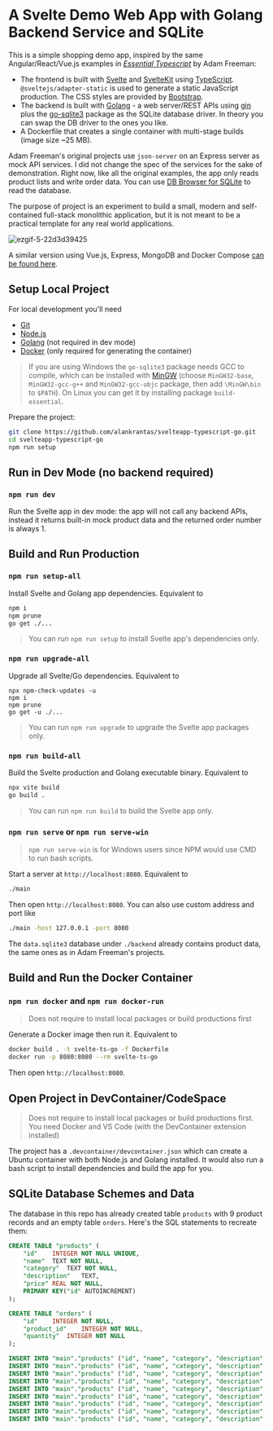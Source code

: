 # A Svelte Demo Web App with Golang Backend Service and SQLite

This is a simple shopping demo app, inspired by the same Angular/React/Vue.js examples in <i>[Essential Typescript](https://github.com/Apress/essential-typescript-4)</i> by Adam Freeman:

- The frontend is built with [Svelte](https://svelte.dev/) and [SvelteKit](https://kit.svelte.dev/) using [TypeScript](https://www.typescriptlang.org/). `@sveltejs/adapter-static` is used to generate a static JavaScript production. The CSS styles are provided by [Bootstrap](https://getbootstrap.com/).
- The backend is built with [Golang](https://go.dev/) - a web server/REST APIs using [gin](https://github.com/gin-gonic/gin) plus the [go-sqlite3](https://github.com/mattn/go-sqlite3) package as the SQLite database driver. In theory you can swap the DB driver to the ones you like.
- A Dockerfile that creates a single container with multi-stage builds (image size ~25 MB).

Adam Freeman's original projects use `json-server` on an Express server as mock API services. I did not change the spec of the services for the sake of demonstration. Right now, like all the original examples, the app only reads product lists and write order data. You can use [DB Browser for SQLite](https://sqlitebrowser.org/) to read the database.

The purpose of project is an experiment to build a small, modern and self-contained full-stack monolithic application, but it is not meant to be a practical template for any real world applications.

![ezgif-5-22d3d39425](https://user-images.githubusercontent.com/44191076/148008744-14f89c9d-5343-483a-8bdc-c05618a84acc.gif)

A similar version using Vue.js, Express, MongoDB and Docker Compose [can be found here](https://github.com/alankrantas/vueapp-typescript-express).

## Setup Local Project

For local development you'll need

- [Git](https://git-scm.com/download/)
- [Node.js](https://nodejs.org/en/download/)
- [Golang](https://go.dev/dl/) (not required in dev mode)
- [Docker](https://docs.docker.com/get-docker/) (only required for generating the container)

> If you are using Windows the `go-sqlite3` package needs GCC to compile, which can be installed with [MinGW](https://sourceforge.net/projects/mingw/) (choose `MinGW32-base`, `MinGW32-gcc-g++` and `MinGW32-gcc-objc` package, then add `\MinGW\bin` to `$PATH`). On Linux you can get it by installing package `build-essential`.

Prepare the project:

```bash
git clone https://github.com/alankrantas/svelteapp-typescript-go.git
cd svelteapp-typescript-go
npm run setup
```

## Run in Dev Mode (no backend required)

### `npm run dev`

Run the Svelte app in dev mode: the app will not call any backend APIs, instead it returns built-in mock product data and the returned order number is always 1.

## Build and Run Production

### `npm run setup-all`

Install Svelte and Golang app dependencies. Equivalent to

```bash
npm i
npm prune
go get ./...
```

> You can run `npm run setup` to install Svelte app's dependencies only.

### `npm run upgrade-all`

Upgrade all Svelte/Go dependencies. Equivalent to

```
npx npm-check-updates -u
npm i
npm prune
go get -u ./...
```

> You can run `npm run upgrade` to upgrade the Svelte app packages only.

### `npm run build-all`

Build the Svelte production and Golang executable binary. Equivalent to

```bash
npx vite build
go build .
```

> You can run `npm run build` to build the Svelte app only.

### `npm run serve` or `npm run serve-win`

> `npm run serve-win` is for Windows users since NPM would use CMD to run bash scripts.

Start a server at `http://localhost:8080`. Equivalent to

```bash
./main
```

Then open `http://localhost:8080`. You can also use custom address and port like

```bash
./main -host 127.0.0.1 -port 8080
```

The `data.sqlite3` database under `./backend` already contains product data, the same ones as in Adam Freeman's projects.

## Build and Run the Docker Container

### `npm run docker` and `npm run docker-run`

> Does not require to install local packages or build productions first

Generate a Docker image then run it. Equivalent to

```bash
docker build . -t svelte-ts-go -f Dockerfile
docker run -p 8080:8080 --rm svelte-ts-go
```

Then open `http://localhost:8080`.

## Open Project in DevContainer/CodeSpace

> Does not require to install local packages or build productions first. You need Docker and VS Code (with the DevContainer extension installed)

The project has a `.devcontainer/devcontainer.json` which can create a Ubuntu container with both Node.js and Golang installed. It would also run a bash script to install dependencies and build the app for you.

## SQLite Database Schemes and Data

The database in this repo has already created table ```products``` with 9 product records and an empty table ```orders```. Here's the SQL statements to recreate them:

```sql
CREATE TABLE "products" (
	"id"	INTEGER NOT NULL UNIQUE,
	"name"	TEXT NOT NULL,
	"category"	TEXT NOT NULL,
	"description"	TEXT,
	"price"	REAL NOT NULL,
	PRIMARY KEY("id" AUTOINCREMENT)
);

CREATE TABLE "orders" (
	"id"	INTEGER NOT NULL,
	"product_id"	INTEGER NOT NULL,
	"quantity"	INTEGER NOT NULL
);

INSERT INTO "main"."products" ("id", "name", "category", "description", "price") VALUES ('1', 'Kayak', 'Watersports', 'A boat for one person', '275.0');
INSERT INTO "main"."products" ("id", "name", "category", "description", "price") VALUES ('2', 'Lifejacket', 'Watersports', 'Protective and fashionable', '48.95');
INSERT INTO "main"."products" ("id", "name", "category", "description", "price") VALUES ('3', 'Soccer Ball', 'Soccer', 'FIFA-approved size and weight', '19.5');
INSERT INTO "main"."products" ("id", "name", "category", "description", "price") VALUES ('4', 'Corner Flags', 'Soccer', 'Give your playing field a professional touch', '34.95');
INSERT INTO "main"."products" ("id", "name", "category", "description", "price") VALUES ('5', 'Stadium', 'Soccer', 'Flat-packed 35,000-seat stadium', '79500.0');
INSERT INTO "main"."products" ("id", "name", "category", "description", "price") VALUES ('6', 'Thinking Cap', 'Chess', 'Improve brain efficiency by 75%', '16.0');
INSERT INTO "main"."products" ("id", "name", "category", "description", "price") VALUES ('7', 'Unsteady Chair', 'Chess', 'Secretly give your opponent a disadvantage', '29.95');
INSERT INTO "main"."products" ("id", "name", "category", "description", "price") VALUES ('8', 'Human Chess Board', 'Chess', 'A fun game for the family', '75.0');
INSERT INTO "main"."products" ("id", "name", "category", "description", "price") VALUES ('9', 'Bling Bling King', 'Chess', 'Gold-plated, diamond-studded King', '1200.0');
```
